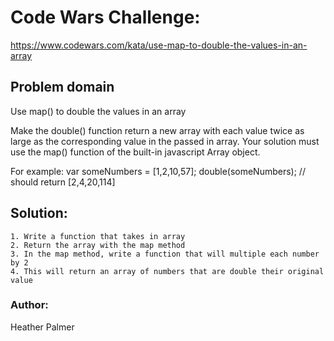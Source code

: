 # Code Wars Challenge:
https://www.codewars.com/kata/use-map-to-double-the-values-in-an-array

## Problem domain
Use map() to double the values in an array

Make the double() function return a new array with each value twice as large as the corresponding value in the passed in array. Your solution must use the map() function of the built-in javascript Array object.

For example: var someNumbers = [1,2,10,57]; double(someNumbers); // should return [2,4,20,114]

## Solution:
	1. Write a function that takes in array
	2. Return the array with the map method
	3. In the map method, write a function that will multiple each number by 2
	4. This will return an array of numbers that are double their original value

### Author:
Heather Palmer
